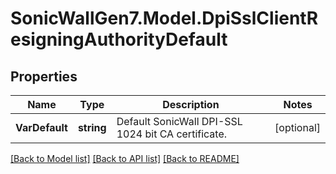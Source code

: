 # SonicWallGen7.Model.DpiSslClientResigningAuthorityDefault

## Properties

Name | Type | Description | Notes
------------ | ------------- | ------------- | -------------
**VarDefault** | **string** | Default SonicWall DPI-SSL 1024 bit CA certificate. | [optional] 

[[Back to Model list]](../README.md#documentation-for-models) [[Back to API list]](../README.md#documentation-for-api-endpoints) [[Back to README]](../README.md)

